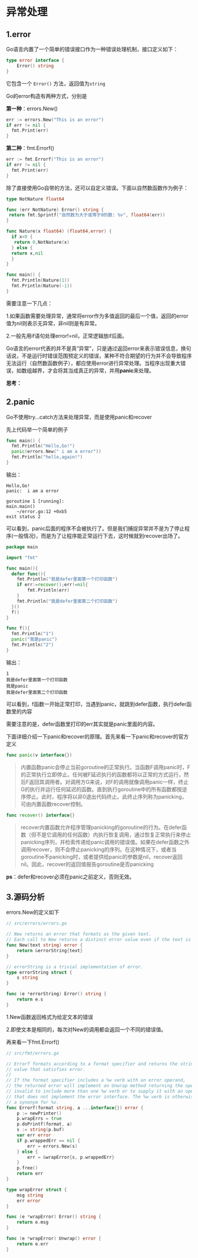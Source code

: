 # 异常处理

## 1.error

Go语言内置了一个简单的错误接口作为一种错误处理机制，接口定义如下：

```go
type error interface {
	Error() string
}
```

它包含一个 `Error()` 方法，返回值为`string`

Go的error构造有两种方式，分别是

**第一种**：errors.New()

```go
err := errors.New("This is an error")
if err != nil {
  fmt.Print(err)
}
```

**第二种**：fmt.Errorf()

```go
err := fmt.Errorf("This is an error")
if err != nil {
  fmt.Print(err)
}
```



除了直接使用Go自带的方法，还可以自定义错误。下面以自然数函数作为例子：

```go
type NotNature float64

func (err NotNature) Error() string {
 return fmt.Sprintf("自然数为大于或等于0的数: %v", float64(err))
}

func Nature(x float64) (float64,error) {
  if x<0 {
   return 0,NotNature(x)
  } else {
  return x,nil
  }
}

func main() {
  fmt.Println(Nature(1))
  fmt.Println(Nature(-1))
}
```



需要注意一下几点：

1.如果函数需要处理异常，通常将error作为多值返回的最后一个值，返回的error值为nil则表示无异常，非nil则是有异常。

2.一般先用if语句处理error!=nil，正常逻辑放if后面。


Go语言的error代表的并不是真“异常”，只是通过返回error来表示错误信息，换句话说，不是运行时错误范围预定义的错误，某种不符合期望的行为并不会导致程序无法运行（自然数函数例子），都应使用error进行异常处理。当程序出现重大错误，如数组越界，才会将其当成真正的异常，并用**panic**来处理。

**思考：**


## 2.panic

Go不使用try...catch方法来处理异常，而是使用panic和recover

先上代码举一个简单的例子

```go
func main() {
  fmt.Println("Hello,Go!")
  panic(errors.New(" i am a error"))
  fmt.Println("hello,again!")
}

```

输出：

```shell
Hello,Go!
panic:  i am a error

goroutine 1 [running]:
main.main()
	~/error.go:12 +0xb5
exit status 2

```

可以看到，panic后面的程序不会被执行了。但是我们捕捉异常并不是为了停止程序(一般情况)，而是为了让程序能正常运行下去，这时候就到recover出场了。


```go
package main

import "fmt"

func main(){
  defer func(){
    fmt.Println("我是defer里面第一个打印函数")
    if err:=recover();err!=nil{
        fmt.Println(err)
    }
    fmt.Println("我是defer里面第二个打印函数")
  }()
  f()
}

func f(){
  fmt.Println("1")
  panic("我是panic")
  fmt.Println("2")
}

```

输出：

```shell
1
我是defer里面第一个打印函数
我是panic
我是defer里面第二个打印函数
```

可以看到，f函数一开始正常打印，当遇到panic，就跳到defer函数，执行defer函数里的内容

需要注意的是，defer函数里打印的err其实就是panic里面的内容。



下面详细介绍一下panic和recover的原理。首先来看一下panic和recover的官方定义

```go
func panic(v interface{})

```

> 内置函数panic会停止当前goroutine的正常执行。当函数F调用panic时，F的正常执行立即停止。任何被F延迟执行的函数都将以正常的方式运行，然后F返回其调用者。对调用方G来说，对F的调用就像调用panic一样，终止G的执行并运行任何延迟的函数。直到执行goroutine中的所有函数都按逆序停止。此时，程序将以非0退出代码终止。此终止序列称为panicking，可由内置函数recover控制。



```go
func recover() interface{}

```

> recover内置函数允许程序管理panicking的goroutine的行为。在defer函数（但不是它调用的任何函数）内执行恢复调用，通过恢复正常执行来停止panicking序列，并检索传递给panic调用的错误值。如果在defer函数之外调用recover，则不会停止panicking的序列。在这种情况下，或者当goroutine不panicking时，或者提供给panic的参数是nil，recover返回nil。因此，recover的返回值报告goroutine是否panicking



**ps**：defer和recover必须在panic之前定义，否则无效。

## 3.源码分析

errors.New的定义如下

```go
// src/errors/errors.go

// New returns an error that formats as the given text.
// Each call to New returns a distinct error value even if the text is identical.
func New(text string) error {
	return &errorString{text}
}

// errorString is a trivial implementation of error.
type errorString struct {
	s string
}

func (e *errorString) Error() string {
	return e.s
}
```

1.New函数返回格式为给定文本的错误

2.即使文本是相同的，每次对New的调用都会返回一个不同的错误值。



再来看一下fmt.Errorf()

```go
// src/fmt/errors.go

// Errorf formats according to a format specifier and returns the string as a
// value that satisfies error.
//
// If the format specifier includes a %w verb with an error operand,
// the returned error will implement an Unwrap method returning the operand. It is
// invalid to include more than one %w verb or to supply it with an operand
// that does not implement the error interface. The %w verb is otherwise
// a synonym for %v.
func Errorf(format string, a ...interface{}) error {
	p := newPrinter()
	p.wrapErrs = true
	p.doPrintf(format, a)
	s := string(p.buf)
	var err error
	if p.wrappedErr == nil {
		err = errors.New(s)
	} else {
		err = &wrapError{s, p.wrappedErr}
	}
	p.free()
	return err
}

type wrapError struct {
	msg string
	err error
}

func (e *wrapError) Error() string {
	return e.msg
}

func (e *wrapError) Unwrap() error {
	return e.err
}
```



​